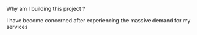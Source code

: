 Why am I building this project ? 

I have become concerned after experiencing the massive demand for my services 